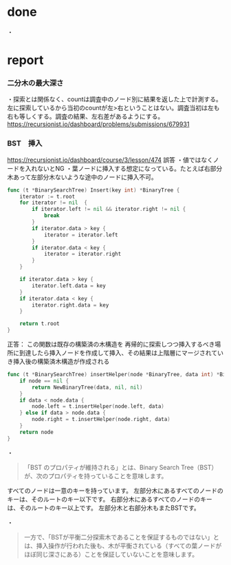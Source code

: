 # done
・
# report
### 二分木の最大深さ
・探索とは関係なく、countは調査中のノード別に結果を返した上で計測する。左に探索しているから当初のcountが左>右ということはない。調査当初は左も右も等しくする。調査の結果、左右差があるようにする。
https://recursionist.io/dashboard/problems/submissions/679931


### BST　挿入
https://recursionist.io/dashboard/course/3/lesson/474
誤答
・値ではなくノードを入れないとNG
・葉ノードに挿入する想定になっている。たとえば右部分木あって左部分木ないような途中のノードに挿入不可。
```go
func (t *BinarySearchTree) Insert(key int) *BinaryTree {
	iterator := t.root
	for iterator != nil  {
		if iterator.left != nil && iterator.right != nil {
			break
		}
		if iterator.data > key {
			iterator = iterator.left
		}
		if iterator.data < key {
			iterator = iterator.right
		}
	}

	if iterator.data > key {
		iterator.left.data = key
	}
	if iterator.data < key {
		iterator.right.data = key
	}

	return t.root
}

```

正答：
この関数は既存の構築済の木構造を
再帰的に探索しつつ挿入するべき場所に到達したら挿入ノードを作成して挿入、その結果は上階層にマージされていき挿入後の構築済木構造が作成される
```go
func (t *BinarySearchTree) insertHelper(node *BinaryTree, data int) *BinaryTree {
	if node == nil {
		return NewBinaryTree(data, nil, nil)
	}
	if data < node.data {
		node.left = t.insertHelper(node.left, data)
	} else if data > node.data {
		node.right = t.insertHelper(node.right, data)
	}
	return node
}

```

・
>「BST のプロパティが維持される」とは、Binary Search Tree（BST）が、次のプロパティを持っていることを意味します。

すべてのノードは一意のキーを持っています。
左部分木にあるすべてのノードのキーは、そのルートのキー以下です。
右部分木にあるすべてのノードのキーは、そのルートのキー以上です。
左部分木と右部分木もまたBSTです。

・
>一方で、「BSTが平衡二分探索木であることを保証するものではない」とは、挿入操作が行われた後も、木が平衡されている（すべての葉ノードがほぼ同じ深さにある）ことを保証していないことを意味します。